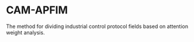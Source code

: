 # CAM-APFIM
The method for dividing industrial control protocol fields based on attention weight analysis.
